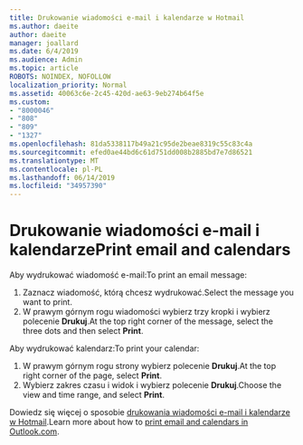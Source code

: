 ```yaml
---
title: Drukowanie wiadomości e-mail i kalendarze w Hotmail
ms.author: daeite
author: daeite
manager: joallard
ms.date: 6/4/2019
ms.audience: Admin
ms.topic: article
ROBOTS: NOINDEX, NOFOLLOW
localization_priority: Normal
ms.assetid: 40063c6e-2c45-420d-ae63-9eb274b64f5e
ms.custom:
- "8000046"
- "808"
- "809"
- "1327"
ms.openlocfilehash: 81da5338117b49a21c95de2beae8319c55c83c4a
ms.sourcegitcommit: efed0ae44bd6c61d751dd008b2885bd7e7d86521
ms.translationtype: MT
ms.contentlocale: pl-PL
ms.lasthandoff: 06/14/2019
ms.locfileid: "34957390"
---
```

# <a name="print-email-and-calendars"></a><span data-ttu-id="1e696-102">Drukowanie wiadomości e-mail i kalendarze</span><span class="sxs-lookup"><span data-stu-id="1e696-102">Print email and calendars</span></span>

<span data-ttu-id="1e696-103">Aby wydrukować wiadomość e-mail:</span><span class="sxs-lookup"><span data-stu-id="1e696-103">To print an email message:</span></span>
  
1. <span data-ttu-id="1e696-104">Zaznacz wiadomość, którą chcesz wydrukować.</span><span class="sxs-lookup"><span data-stu-id="1e696-104">Select the message you want to print.</span></span>
1. <span data-ttu-id="1e696-105">W prawym górnym rogu wiadomości wybierz trzy kropki i wybierz polecenie **Drukuj**.</span><span class="sxs-lookup"><span data-stu-id="1e696-105">At the top right corner of the message, select the three dots and then select **Print**.</span></span>

<span data-ttu-id="1e696-106">Aby wydrukować kalendarz:</span><span class="sxs-lookup"><span data-stu-id="1e696-106">To print your calendar:</span></span>

1. <span data-ttu-id="1e696-107">W prawym górnym rogu strony wybierz polecenie **Drukuj**.</span><span class="sxs-lookup"><span data-stu-id="1e696-107">At the top right corner of the page, select **Print**.</span></span>
1. <span data-ttu-id="1e696-108">Wybierz zakres czasu i widok i wybierz polecenie **Drukuj**.</span><span class="sxs-lookup"><span data-stu-id="1e696-108">Choose the view and time range, and select **Print**.</span></span>

<span data-ttu-id="1e696-109">Dowiedz się więcej o sposobie [drukowania wiadomości e-mail i kalendarze w Hotmail](https://go.microsoft.com/fwlink/p/?linkid=2001208&amp;clcid=0x409).</span><span class="sxs-lookup"><span data-stu-id="1e696-109">Learn more about how to [print email and calendars in Outlook.com](https://go.microsoft.com/fwlink/p/?linkid=2001208&amp;clcid=0x409).</span></span>